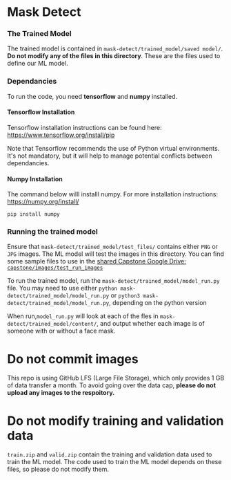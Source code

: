 # Mask Detect

### The Trained Model

The trained model is contained in `mask-detect/trained_model/saved model/`. **Do not modify any of the files in this directory**. These are the files used to define our ML model.

### Dependancies

To run the code, you need **tensorflow** and **numpy** installed.

#### Tensorflow Installation

Tensorflow installation instructions can be found here: https://www.tensorflow.org/install/pip

Note that Tensorflow recommends the use of Python virtual environments. It's not mandatory, but it will help to manage potential conflicts between dependancies.

#### Numpy Installation

The command below willl installl numpy. For more installation instructions: https://numpy.org/install/

`pip install numpy`

### Running the trained model

Ensure that `mask-detect/trained_model/test_files/` contains either `PNG` or `JPG` images. The ML model will test the images in this directory. You can find some sample files to use in the [shared Capstone Google Drive: `capstone/images/test_run_images`](https://drive.google.com/drive/u/1/folders/1UGOPLdQuEpYUie_RivxwGFTDOf0ECMzL)

To run the trained model, run the `mask-detect/trained_model/model_run.py` file. You may need to use either `python mask-detect/trained_model/model_run.py` or `python3 mask-detect/trained_model/model_run.py`, depending on the python version

When run,`model_run.py` will look at each of the fles in `mask-detect/trained_model/content/`, and output whether each image is of someone with or without a face mask.

# Do not commit images

This repo is using GitHub LFS (Large File Storage), which only provides 1 GB of data transfer a month. To avoid going over the data cap, **please do not upload any images to the respoitory.**

# Do not modify training and validation data

`train.zip` and `valid.zip` contain the training and validation data used to train the ML model. The code used to train the ML model depends on these files, so please do not modify them.
